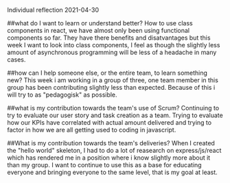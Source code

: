 Individual reflection 2021-04-30

##what do I want to learn or understand better?
How to use class components in react, we have almost only been using functional 
components so far. They have there benefits and disatvantages but this week
I want to look into class components, I feel as though the slightly less
amount of asynchronous programming will be less of a headache in many cases.

##how can I help someone else, or the entire team, to learn something new?
This week i am working in a group of three, one team member in this group
has been contributing slightly less than expected. Because of this i will
try to as "pedagogisk" as possible.

##what is my contribution towards the team's use of Scrum?
Continuing to try to evaluate our user story and task creation as a team. 
Trying to evaluate how our KPIs have correlated with actual amount delivered and
trying to factor in how we are all getting used to coding in javascript.

##What is my contribution towards the team's deliveries?
When I created the "hello world" skeleton, I had to do a lot
of reasearch on express/js/react which has rendered me in 
a position where i know slightly more about it than my group.
I want to continue to use this as a base for educating everyone
and bringing everyone to the same level, that is my goal at least.
